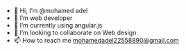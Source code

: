 - 👋 Hi, I’m @mohamed adel
- 👀 I’m web developer
- 🌱 I’m currently using angular.js
- 💞️ I’m looking to collaborate on Web design
- 📫 How to reach me mohamedadel22558890@gmail.com

<!---
mohamedadelhh/mohamedadel is a ✨ special ✨ repository because its `README.md` (this file) appears on your GitHub profile.
You can click the Preview link to take a look at your changes.
--->

